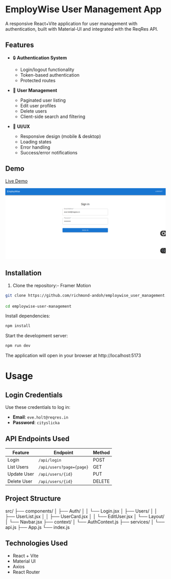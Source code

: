# EmployWise User Management App

A responsive React+Vite application for user management with authentication, built with Material-UI and integrated with the ReqRes API.

## Features

- 🔒 **Authentication System**
  - Login/logout functionality
  - Token-based authentication
  - Protected routes

- 👥 **User Management**
  - Paginated user listing
  - Edit user profiles
  - Delete users
  - Client-side search and filtering

- 🎨 **UI/UX**
  - Responsive design (mobile & desktop)
  - Loading states
  - Error handling
  - Success/error notifications

## Demo

[Live Demo](https://employwise-user-management-rho.vercel.app/)

![App Screenshot](./public/shot.png)

## Installation

1. Clone the repository:- Framer Motion  


```bash
git clone https://github.com/richmond-andoh/employwise_user_management.git

cd employwise-user-management

```

Install dependencies:
```bash
npm install

```

Start the development server:

```bash
npm run dev

```
The application will open in your browser at http://localhost:5173

# Usage

## Login Credentials  

Use these credentials to log in:  

- **Email**: `eve.holt@reqres.in`  
- **Password**: `cityslicka`  

## API Endpoints Used  

| Feature      | Endpoint                      | Method |
|-------------|--------------------------------|--------|
| Login       | `/api/login`                   | POST   |
| List Users  | `/api/users?page={page}`       | GET    |
| Update User | `/api/users/{id}`              | PUT    |
| Delete User | `/api/users/{id}`              | DELETE |

## Project Structure  
src/
├── components/
│   ├── Auth/
│   │   └── Login.jsx
│   ├── Users/
│   │   ├── UserList.jsx
│   │   ├── UserCard.jsx
│   │   └── EditUser.jsx
│   └── Layout/
│       └── Navbar.jsx
├── context/
│   └── AuthContext.js
├── services/
│   └── api.js
├── App.js
└── index.js


## Technologies Used  
- React + Vite
- Material UI  
- Axios  
- React Router  
